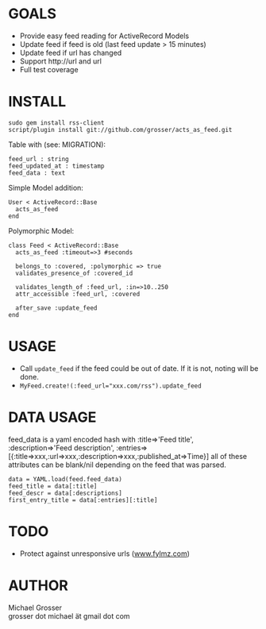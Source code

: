 GOALS
=====
 - Provide easy feed reading for ActiveRecord Models
 - Update feed if feed is old (last feed update > 15 minutes)
 - Update feed if url has changed 
 - Support http://url and url
 - Full test coverage


INSTALL
=======

    sudo gem install rss-client
    script/plugin install git://github.com/grosser/acts_as_feed.git

Table with (see: MIGRATION):

    feed_url : string
    feed_updated_at : timestamp
    feed_data : text

Simple Model addition:

    User < ActiveRecord::Base
      acts_as_feed
    end
    
Polymorphic Model:

    class Feed < ActiveRecord::Base
      acts_as_feed :timeout=>3 #seconds
      
      belongs_to :covered, :polymorphic => true
      validates_presence_of :covered_id
      
      validates_length_of :feed_url, :in=>10..250
      attr_accessible :feed_url, :covered
      
      after_save :update_feed
    end


USAGE
=====
 - Call `update_feed` if the feed could be out of date. If it is not, noting will be done.
 - `MyFeed.create!(:feed_url="xxx.com/rss").update_feed`


DATA USAGE
==========
feed_data is a yaml encoded hash with :title=>'Feed title', :description=>'Feed description', :entries=>[{:title=>xxx,:url=>xxx,:description=>xxx,:published_at=>Time}]
all of these attributes can be blank/nil depending on the feed that was parsed.

    data = YAML.load(feed.feed_data)
    feed_title = data[:title]
    feed_descr = data[:descriptions]
    first_entry_title = data[:entries][:title]


TODO
====
 - Protect against unresponsive urls (www.fylmz.com) 

 
AUTHOR
======
  Michael Grosser  
  grosser dot michael ät gmail dot com  